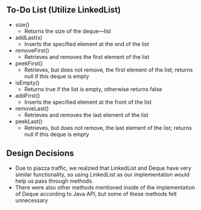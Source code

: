 <!--(FA)FSA: Fang, Sophia, Ameer  
APCS pd06  
HW 91: DEQUE THE HALLS
2022-04-13  
time spent: 0.7 hrs  
-->
## To-Do List (Utilize LinkedList)

- size()
    - Returns the size of the deque—list
- addLast(x)
    - Inserts the specified element at the end of the list
- removeFirst()
    - Retrieves and removes the first element of the list
- peekFirst()
    - Retrieves, but does not remove, the first element of the list; returns null if this deque is empty
- isEmpty()
    - Returns true if the list is empty, otherwise returns false
- addFirst()
    - Inserts the specified element at the front of the list
- removeLast()
    - Retrieves and removes the last element of the list
- peekLast()
    - Retrieves, but does not remove, the last element of the list; returns null if this deque is empty


## Design Decisions

- Due to piazza traffic, we realzied that LinkedList and Deque have very similar functionality, so using LinkedList as our implementation would help us pass through methods.
- There were also other methods mentioned inside of the implementation of Deque according to Java API, but some of these methods felt unnecessary